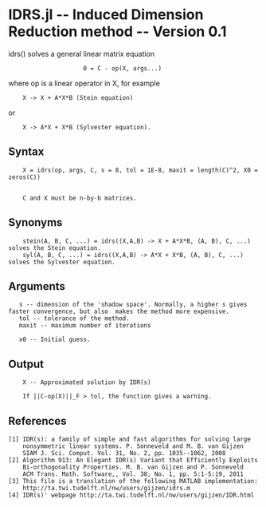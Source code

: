 IDRS.jl -- Induced Dimension Reduction method -- Version 0.1
===========================================================

idrs() solves a general linear matrix equation

                         0 = C - op(X, args...) 

where op is a linear operator in X, for example 
        
        X -> X + A*X*B (Stein equation)

or

        X -> A*X + X*B (Sylvester equation).
        
                

Syntax
------

        X = idrs(op, args, C, s = 8, tol = 1E-8, maxit = length(C)^2, X0 = zeros(C)) 


        C and X must be n-by-b matrices. 

Synonyms
--------

        stein(A, B, C, ...) = idrs((X,A,B) -> X + A*X*B, (A, B), C, ...) solves the Stein equation.
        syl(A, B, C, ...) = idrs((X,A,B) -> A*X + X*B, (A, B), C, ...) solves the Sylvester equation.

Arguments
---------
       
       s -- dimension of the 'shadow space'. Normally, a higher s gives faster convergence, but also  makes the method more expensive.
       tol -- tolerance of the method.  
       maxit -- maximum number of iterations

       x0 -- Initial guess.
       
Output
------

        X -- Approximated solution by IDR(s)
        
        If ||C-op(X)||_F > tol, the function gives a warning.

    
References
----------

    [1] IDR(s): a family of simple and fast algorithms for solving large 
        nonsymmetric linear systems. P. Sonneveld and M. B. van Gijzen
        SIAM J. Sci. Comput. Vol. 31, No. 2, pp. 1035--1062, 2008 
    [2] Algorithm 913: An Elegant IDR(s) Variant that Efficiently Exploits 
        Bi-orthogonality Properties. M. B. van Gijzen and P. Sonneveld
        ACM Trans. Math. Software,, Vol. 38, No. 1, pp. 5:1-5:19, 2011
    [3] This file is a translation of the following MATLAB implementation:
        http://ta.twi.tudelft.nl/nw/users/gijzen/idrs.m
    [4] IDR(s)' webpage http://ta.twi.tudelft.nl/nw/users/gijzen/IDR.html